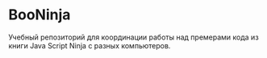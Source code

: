 # BooNinja

Учебный репозиторий для координации работы над премерами кода
из книги Java Script Ninja с разных компьютеров.
